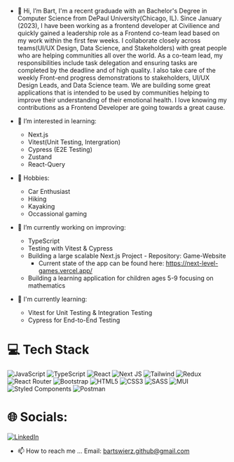 - 👋 Hi, I’m Bart, I'm a recent graduade with an Bachelor's Degree in Computer Science from DePaul University(Chicago, IL). Since January (2023), I have been working as a frontend developer at Civilience and quickly gained a leadership role as a Frontend co-team lead based on my work within the first few weeks. I collaborate closely across teams(UI/UX Design, Data Science, and Stakeholders) with great people who are helping communities all over the world. As a co-team lead, my responsibilities include task delegation and ensuring tasks are completed by the deadline and of high quality. I also take care of the weekly Front-end progress demonstrations to stakeholders, UI/UX Design Leads, and Data Science team. We are building some great applications that is intended to be used by communities helping to improve their understanding of their emotional health. I love knowing my contributions as a Frontend Developer are going towards a great cause. 

- 👀 I’m interested in learning: 
   - Next.js
   - Vitest(Unit Testing, Intergration)
   - Cypress (E2E Testing)
   - Zustand
   - React-Query

- 🌱 Hobbies: 
   - Car Enthusiast 
   - Hiking
   - Kayaking
   - Occassional gaming

- 👀 I’m currently working on improving:
   - TypeScript
   - Testing with Vitest & Cypress
   - Building a large scalable Next.js Project - Repository: Game-Website
      - Current state of the app can be found here: https://next-level-games.vercel.app/
   - Building a learning application for children ages 5-9 focusing on mathematics
 
- 🌱 I'm currently learning: 
  - Vitest for Unit Testing & Integration Testing
  - Cypress for End-to-End Testing

# 💻 Tech Stack
![JavaScript](https://img.shields.io/badge/javascript-%23323330.svg?style=for-the-badge&logo=javascript&logoColor=%23F7DF1E) ![TypeScript](https://img.shields.io/badge/typescript-%23007ACC.svg?style=for-the-badge&logo=typescript&logoColor=white) ![React](https://img.shields.io/badge/react-%2320232a.svg?style=for-the-badge&logo=react&logoColor=%2361DAFB) ![Next JS](https://img.shields.io/badge/Next-black?style=for-the-badge&logo=next.js&logoColor=white) ![Tailwind](https://img.shields.io/badge/Tailwind_CSS-38B2AC?style=for-the-badge&logo=tailwind-css&logoColor=white) ![Redux](https://img.shields.io/badge/Redux-593D88?style=for-the-badge&logo=redux&logoColor=white) ![React Router](	https://img.shields.io/badge/React_Router-CA4245?style=for-the-badge&logo=react-router&logoColor=white) ![Bootstrap](https://img.shields.io/badge/Bootstrap-563D7C?style=for-the-badge&logo=bootstrap&logoColor=white) ![HTML5](https://img.shields.io/badge/html5-%23E34F26.svg?style=for-the-badge&logo=html5&logoColor=white) ![CSS3](https://img.shields.io/badge/css3-%231572B6.svg?style=for-the-badge&logo=css3&logoColor=white) ![SASS](https://img.shields.io/badge/SASS-hotpink.svg?style=for-the-badge&logo=SASS&logoColor=white) ![MUI](https://img.shields.io/badge/MUI-%230081CB.svg?style=for-the-badge&logo=material-ui&logoColor=white) ![Styled Components](https://img.shields.io/badge/styled--components-DB7093?style=for-the-badge&logo=styled-components&logoColor=white) ![Postman](https://img.shields.io/badge/Postman-FF6C37?style=for-the-badge&logo=postman&logoColor=white)

# 🌐 Socials:
[![LinkedIn](https://img.shields.io/badge/LinkedIn-%230077B5.svg?logo=linkedin&logoColor=white)](https://linkedin.com/in/bartosz-swierzynski)

- 📫 How to reach me ...
Email: bartswierz.github@gmail.com

<!---
bartswierz/bartswierz is a ✨ special ✨ repository because its `README.md` (this file) appears on your GitHub profile.
You can click the Preview link to take a look at your changes.
--->
